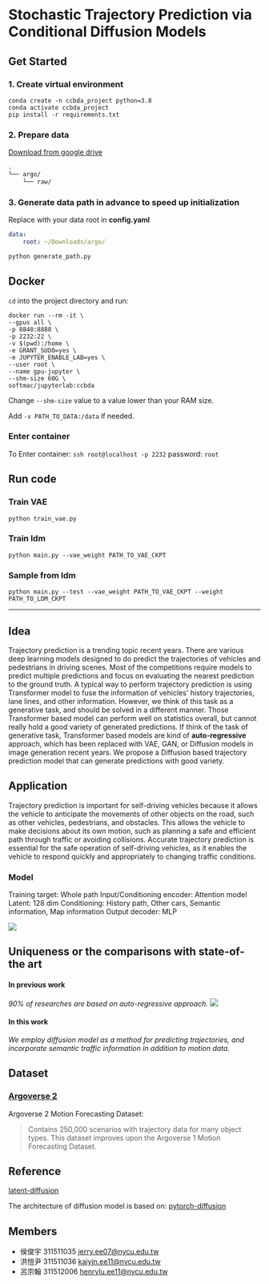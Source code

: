 # Stochastic Trajectory Prediction via Conditional Diffusion Models

## Get Started
### 1. Create virtual environment
```
conda create -n ccbda_project python=3.8
conda activate ccbda_project
pip install -r requirements.txt
```
### 2. Prepare data
[Download from google drive](https://drive.google.com/drive/folders/18xDXy6Wok4cdkFjORTNaHNJY14aTJvb6?usp=share_link)
```txt
.
└── argo/
    └── raw/
```
### 3. Generate data path in advance to speed up initialization
Replace with your data root in __config.yaml__ 
``` yaml
data:
    root: ~/Downloads/argo/
```
```bash
python generate_path.py
```

## Docker

`cd` into the project directory and run: 

```
docker run --rm -it \
--gpus all \
-p 8848:8888 \
-p 2232:22 \
-v $(pwd):/home \
-e GRANT_SUDO=yes \
-e JUPYTER_ENABLE_LAB=yes \
--user root \
--name gpu-jupyter \
--shm-size 60G \
softmac/jupyterlab:ccbda
```
Change `--shm-size` value to a value lower than your RAM size.

Add `-v PATH_TO_DATA:/data` if needed.

### Enter container

To Enter container: `ssh root@localhost -p 2232`
password: `root`

## Run code

### Train VAE

`python train_vae.py`

### Train ldm

`python main.py --vae_weight PATH_TO_VAE_CKPT`

### Sample from ldm

`python main.py --test --vae_weight PATH_TO_VAE_CKPT --weight PATH_TO_LDM_CKPT`

---
## Idea

Trajectory prediction is a trending topic recent years. There are various deep learning models designed to do predict the trajectories of vehicles and pedestrians in driving scenes. Most of the competitions require models to predict multiple predictions and focus on evaluating the nearest prediction to the ground truth. 
A typical way to perform trajectory prediction is using Transformer model to fuse the information of vehicles' history trajectories, lane lines, and other information. However, we think of this task as a generative task, and should be solved in a different manner. Those Transformer based model can perform well on statistics overall, but cannot really hold a good variety of generated predictions. If think of the task of generative task, Transformer based models are kind of **auto-regressive** approach, which has been replaced with VAE, GAN, or Diffusion models in image generation recent years.
We propose a Diffusion based trajectory prediction model that can generate predictions with good variety. 

## Application
Trajectory prediction is important for self-driving vehicles because it allows the vehicle to anticipate the movements of other objects on the road, such as other vehicles, pedestrians, and obstacles. This allows the vehicle to make decisions about its own motion, such as planning a safe and efficient path through traffic or avoiding collisions. Accurate trajectory prediction is essential for the safe operation of self-driving vehicles, as it enables the vehicle to respond quickly and appropriately to changing traffic conditions.

### Model
Training target: Whole path
Input/Conditioning encoder: Attention model
Latent: 128 dim
Conditioning: History path, Other cars, Semantic information, Map information
Output decoder: MLP

![](https://i.imgur.com/9suOiaB.png)

## Uniqueness or the comparisons with state-of-the art
#### In previous work
_90% of researches are based on auto-regressive approach._
![](https://i.imgur.com/hZ3iCMq.jpg)

#### In this work
_We employ diffusion model as a method for predicting trajectories, and incorporate semantic traffic information in addition to motion data._

## Dataset
### [Argoverse 2](https://www.argoverse.org/av2.html)
Argoverse 2 Motion Forecasting Dataset: 
>Contains 250,000 scenarios with trajectory data for many object types. This dataset improves upon the Argoverse 1 Motion Forecasting Dataset.


## Reference
[latent-diffusion](https://github.com/CompVis/latent-diffusion)

The architecture of diffusion model is based on:
[pytorch-diffusion](https://github.com/awjuliani/pytorch-diffusion)

## Members
* 侯俊宇 311511035 jerry.ee07@nycu.edu.tw
* 洪愷尹 311511036 kaiyin.ee11@nycu.edu.tw
* 呂宗翰 311512006 henrylu.ee11@nycu.edu.tw
